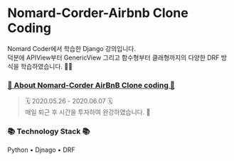 # Nomard-Corder-Airbnb Clone Coding
Nomard Coder에서 학습한 Django 강의입니다.   
덕분에 APIView부터 GenericView 그리고 함수형부터 클래형까지의 다양한 DRF 방식을 학습하였습니다. 🏃‍♂️

### [👀 About Nomard-Corder AirBnB Clone coding  👀](https://nomadcoders.co/airbnb-clone)
> 🗓 2020.05.26 - 2020.06.07 🗓  
매일 퇴근 후 시간을 투자하여 완강하였습니다. 🌱

### 📚 Technology Stack 📚 
Python • Djnago • DRF
